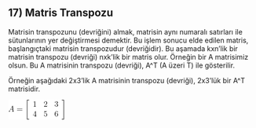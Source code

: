 <h2>17) Matris Transpozu</h2>
<p>Matrisin transpozunu (devriğini) almak, matrisin aynı numaralı satırları ile sütunlarının yer değiştirmesi demektir. Bu işlem sonucu elde edilen matris, başlangıçtaki matrisin transpozudur (devriğidir). Bu aşamada kxn’lik bir matrisin transpozu (devriği) nxk’lik bir matris olur. Örneğin bir A matrisimiz olsun. Bu A matrisinin transpozu (devriği), A^T (A üzeri T) ile gösterilir.</p>

<p>Örneğin aşağıdaki 2x3’lik A matrisinin transpozu (devriği), 2x3’lük bir A^T matrisidir.</p>
<img src = "c1.png">
